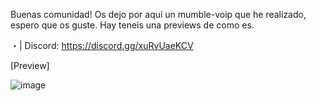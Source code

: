 Buenas comunidad! Os dejo por aquí un mumble-voip que he realizado, espero que os guste. Hay teneis una previews de como es.

・| Discord: https://discord.gg/xuRvUaeKCV

[Preview]

![image](https://user-images.githubusercontent.com/103532607/163737184-b6a463e5-7879-420c-b363-862335117ac8.png)
